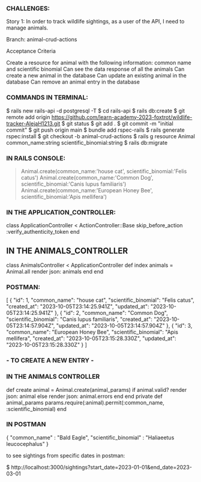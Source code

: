 ### CHALLENGES:
Story 1: In order to track wildlife sightings, as a user of the API, I need to manage animals.

Branch: animal-crud-actions

Acceptance Criteria

Create a resource for animal with the following information: common name and scientific binomial
Can see the data response of all the animals
Can create a new animal in the database
Can update an existing animal in the database
Can remove an animal entry in the database

### COMMANDS IN TERMINAL:
$ rails new rails-api -d postgresql -T
$ cd rails-api
$ rails db:create
$ git remote add origin https://github.com/learn-academy-2023-foxtrot/wildlife-tracker-AlejaH1213.git
$ git status
$ git add .
$ git commit -m "initial commit"
$ git push origin main
$ bundle add rspec-rails
$ rails generate rspec:install
$ git checkout -b animal-crud-actions
$ rails g resource Animal common_name:string scientific_binomial:string
$ rails db:migrate

### IN RAILS CONSOLE:
> Animal.create(common_name:'house cat', scientific_binomial:'Felis catus')
> Animal.create(common_name:'Common Dog', scientific_binomial:'Canis lupus familiaris')
> Animal.create(common_name:'European Honey Bee', scientific_binomial:'Apis mellifera')

### IN THE APPLICATION_CONTROLLER:
class ApplicationController < ActionController::Base
    skip_before_action :verify_authenticity_token
end

## IN THE ANIMALS_CONTROLLER
class AnimalsController < ApplicationController
    def index
        animals = Animal.all
        render json: animals
    end
end

### POSTMAN: 

[
    {
        "id": 1,
        "common_name": "house cat",
        "scientific_binomial": "Felis catus",
        "created_at": "2023-10-05T23:14:25.941Z",
        "updated_at": "2023-10-05T23:14:25.941Z"
    },
    {
        "id": 2,
        "common_name": "Common Dog",
        "scientific_binomial": "Canis lupus familiaris",
        "created_at": "2023-10-05T23:14:57.904Z",
        "updated_at": "2023-10-05T23:14:57.904Z"
    },
    {
        "id": 3,
        "common_name": "European Honey Bee",
        "scientific_binomial": "Apis mellifera",
        "created_at": "2023-10-05T23:15:28.330Z",
        "updated_at": "2023-10-05T23:15:28.330Z"
    }
]
### - TO CREATE A NEW ENTRY - ###

### IN THE ANIMALS CONTROLLER
def create
        animal = Animal.create(animal_params)
        if animal.valid?
            render json: animal
        else 
            render json: animal.errors
        end
    end
    private
    def animal_params
        params.require(:animal).permit(:common_name, :scientific_binomial)
    end
### IN POSTMAN
{
    "common_name" : "Bald Eagle",
    "scientific_binomial" : "Haliaeetus leucocephalus"
}

to see sightings from specific dates in postman:

$ http://localhost:3000/sightings?start_date=2023-01-01&end_date=2023-03-01





